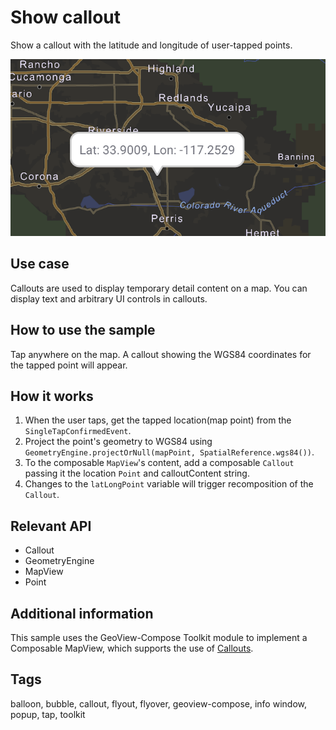 # Show callout

Show a callout with the latitude and longitude of user-tapped points.

![Show Callout App](show-callout.png)

## Use case

Callouts are used to display temporary detail content on a map. You can display text and arbitrary UI controls in callouts.

## How to use the sample

Tap anywhere on the map. A callout showing the WGS84 coordinates for the tapped point will appear.

## How it works

1. When the user taps, get the tapped location(map point) from the `SingleTapConfirmedEvent`.
2. Project the point's geometry to WGS84 using `GeometryEngine.projectOrNull(mapPoint, SpatialReference.wgs84())`.
3. To the composable `MapView`'s content, add a composable `Callout` passing it the location `Point` and calloutContent string.
4. Changes to the `latLongPoint` variable will trigger recomposition of the `Callout`.

## Relevant API

* Callout
* GeometryEngine
* MapView
* Point

## Additional information

This sample uses the GeoView-Compose Toolkit module to implement a Composable MapView, which supports the use of [Callouts](https://github.com/Esri/arcgis-maps-sdk-kotlin-toolkit/tree/v.next/toolkit/geoview-compose#display-a-callout).

## Tags

balloon, bubble, callout, flyout, flyover, geoview-compose, info window, popup, tap, toolkit
